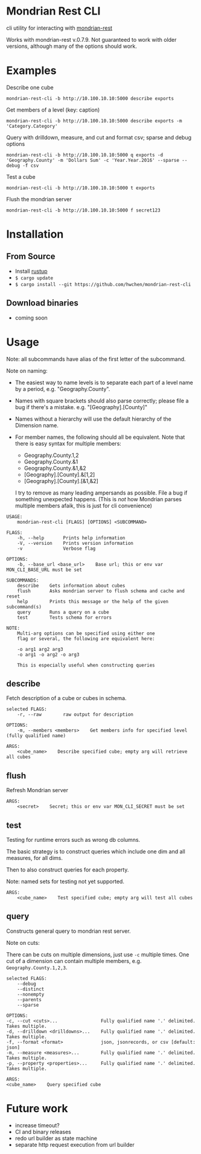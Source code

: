 # Mondrian Rest CLI

cli utility for interacting with [mondrian-rest](https://github.com/jazzido/mondrian-rest)

Works with mondrian-rest v.0.7.9. Not guaranteed to work with older versions, although many of the options should work.

# Examples

Describe one cube
```
mondrian-rest-cli -b http://10.100.10.10:5000 describe exports
```

Get members of a level (key: caption)
```
mondrian-rest-cli -b http://10.100.10.10:5000 describe exports -m 'Category.Category'
```

Query with drilldown, measure, and cut and format csv; sparse and debug options
```
mondrian-rest-cli -b http://10.100.10.10:5000 q exports -d 'Geography.County' -m 'Dollars Sum' -c 'Year.Year.2016' --sparse --debug -f csv
```

Test a cube
```
mondrian-rest-cli -b http://10.100.10.10:5000 t exports
```

Flush the mondrian server
```
mondrian-rest-cli -b http://10.100.10.10:5000 f secret123
```

# Installation
## From Source
- Install [rustup](https://rustup.rs)
- `$ cargo update`
- `$ cargo install --git https://github.com/hwchen/mondrian-rest-cli`

## Download binaries
- coming soon

# Usage
Note: all subcommands have alias of the first letter of the subcommand.

Note on naming:

- The easiest way to name levels is to separate each part of a level name by a period, e.g. "Geography.County".
- Names with square brackets should also parse correctly; please file a bug if there's a mistake. e.g. "[Geography].[County]"
- Names without a hierarchy will use the default hierarchy of the Dimension name.
- For member names, the following should all be equivalent. Note that there is easy syntax for multiple members:
  - Geography.County.1,2
  - Geography.County.&1
  - Geography.County.&1,&2
  - [Geography].[County].&[1,2]
  - [Geography].[County].[&1,&2]

  I try to remove as many leading ampersands as possible. File a bug if something unexpected happens.
  (This is _not_ how Mondrian parses multiple members afaik, this is just for cli convenience)

```
USAGE:
    mondrian-rest-cli [FLAGS] [OPTIONS] <SUBCOMMAND>

FLAGS:
    -h, --help       Prints help information
    -V, --version    Prints version information
    -v               Verbose flag

OPTIONS:
    -b, --base_url <base_url>    Base url; this or env var MON_CLI_BASE_URL must be set

SUBCOMMANDS:
    describe    Gets information about cubes
    flush       Asks mondrian server to flush schema and cache and reset
    help        Prints this message or the help of the given subcommand(s)
    query       Runs a query on a cube
    test        Tests schema for errors

NOTE:
    Multi-arg options can be specified using either one
    flag or several, the following are equivalent here:

    -o arg1 arg2 arg3
    -o arg1 -o arg2 -o arg3

    This is especially useful when constructing queries
```

## describe
Fetch description of a cube or cubes in schema.

```
selected FLAGS:
    -r, --raw        raw output for description

OPTIONS:
    -m, --members <members>    Get members info for specified level (fully qualified name)

ARGS:
    <cube_name>    Describe specified cube; empty arg will retrieve all cubes
```

## flush
Refresh Mondrian server

```
ARGS:
    <secret>    Secret; this or env var MON_CLI_SECRET must be set
```

## test
Testing for runtime errors such as wrong db columns.

The basic strategy is to construct queries which include one dim and all measures, for all dims.

Then to also construct queries for each property.

Note: named sets for testing not yet supported.

```
ARGS:
    <cube_name>    Test specified cube; empty arg will test all cubes
```

## query
Constructs general query to mondrian rest server.

Note on cuts:

There can be cuts on multiple dimensions, just use `-c` multiple times. One cut of a dimension can contain multiple members, e.g. `Geography.County.1,2,3`.

```
selected FLAGS:
    --debug
    --distinct
    --nonempty
    --parents
    --sparse

OPTIONS:
-c, --cut <cuts>...                Fully qualified name '.' delimited. Takes multiple.
-d, --drilldown <drilldowns>...    Fully qualified name '.' delimited. Takes multiple.
-f, --format <format>              json, jsonrecords, or csv [default: json]
-m, --measure <measures>...        Fully qualified name '.' delimited. Takes multiple.
-p, --property <properties>...     Fully qualified name '.' delimited. Takes multiple.

ARGS:
<cube_name>    Query specified cube

```

# Future work

- increase timeout?
- CI and binary releases
- redo url builder as state machine
- separate http request execution from url builder

